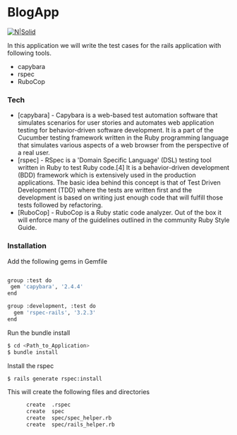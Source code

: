 # BlogApp

[![N|Solid](https://cldup.com/dTxpPi9lDf.thumb.png)](https://nodesource.com/products/nsolid)

In this application we will write the test cases for the rails application with following tools.

  - capybara
  - rspec
  - RuboCop

### Tech

* [capybara] - Capybara is a web-based test automation software that simulates scenarios for user stories and automates web application testing for behavior-driven software development. It is a part of the Cucumber testing framework written in the Ruby programming language that simulates various aspects of a web browser from the perspective of a real user.
* [rspec] - RSpec is a 'Domain Specific Language' (DSL) testing tool written in Ruby to test Ruby code.[4] It is a behavior-driven development (BDD) framework which is extensively used in the production applications. The basic idea behind this concept is that of Test Driven Development (TDD) where the tests are written first and the development is based on writing just enough code that will fulfill those tests followed by refactoring.
* [RuboCop] - RuboCop is a Ruby static code analyzer. Out of the box it will enforce many of the guidelines outlined in the community Ruby Style Guide.

### Installation

Add the following gems in Gemfile

```sh

group :test do 
 gem 'capybara', '2.4.4'
end

group :development, :test do
  gem 'rspec-rails', '3.2.3'
end

```

Run the bundle install

```sh
$ cd <Path_to_Application>
$ bundle install
```


Install the rspec

```sh
$ rails generate rspec:install
```
This will create the following files and directories 
```sh
      create  .rspec
      create  spec
      create  spec/spec_helper.rb
      create  spec/rails_helper.rb
```

